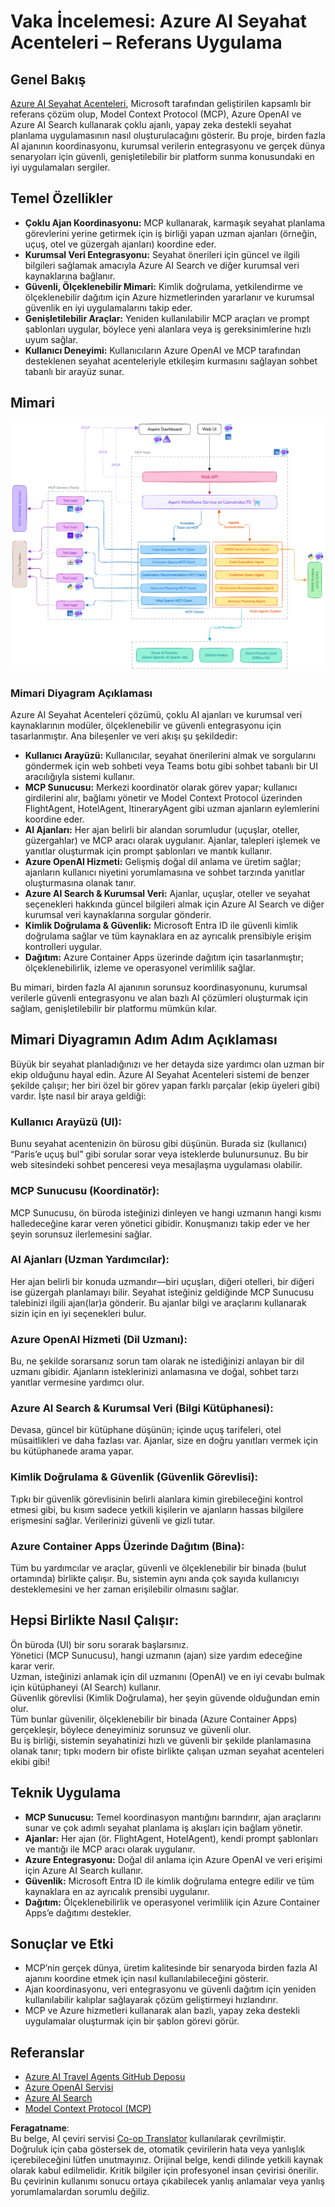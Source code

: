 <!--
CO_OP_TRANSLATOR_METADATA:
{
  "original_hash": "4d3415b9d2bf58bc69be07f945a69e07",
  "translation_date": "2025-06-13T21:47:24+00:00",
  "source_file": "09-CaseStudy/travelagentsample.md",
  "language_code": "tr"
}
-->
# Vaka İncelemesi: Azure AI Seyahat Acenteleri – Referans Uygulama

## Genel Bakış

[Azure AI Seyahat Acenteleri](https://github.com/Azure-Samples/azure-ai-travel-agents), Microsoft tarafından geliştirilen kapsamlı bir referans çözüm olup, Model Context Protocol (MCP), Azure OpenAI ve Azure AI Search kullanarak çoklu ajanlı, yapay zeka destekli seyahat planlama uygulamasının nasıl oluşturulacağını gösterir. Bu proje, birden fazla AI ajanının koordinasyonu, kurumsal verilerin entegrasyonu ve gerçek dünya senaryoları için güvenli, genişletilebilir bir platform sunma konusundaki en iyi uygulamaları sergiler.

## Temel Özellikler
- **Çoklu Ajan Koordinasyonu:** MCP kullanarak, karmaşık seyahat planlama görevlerini yerine getirmek için iş birliği yapan uzman ajanları (örneğin, uçuş, otel ve güzergah ajanları) koordine eder.
- **Kurumsal Veri Entegrasyonu:** Seyahat önerileri için güncel ve ilgili bilgileri sağlamak amacıyla Azure AI Search ve diğer kurumsal veri kaynaklarına bağlanır.
- **Güvenli, Ölçeklenebilir Mimari:** Kimlik doğrulama, yetkilendirme ve ölçeklenebilir dağıtım için Azure hizmetlerinden yararlanır ve kurumsal güvenlik en iyi uygulamalarını takip eder.
- **Genişletilebilir Araçlar:** Yeniden kullanılabilir MCP araçları ve prompt şablonları uygular, böylece yeni alanlara veya iş gereksinimlerine hızlı uyum sağlar.
- **Kullanıcı Deneyimi:** Kullanıcıların Azure OpenAI ve MCP tarafından desteklenen seyahat acenteleriyle etkileşim kurmasını sağlayan sohbet tabanlı bir arayüz sunar.

## Mimari
![Architecture](https://raw.githubusercontent.com/Azure-Samples/azure-ai-travel-agents/main/docs/ai-travel-agents-architecture-diagram.png)

### Mimari Diyagram Açıklaması

Azure AI Seyahat Acenteleri çözümü, çoklu AI ajanları ve kurumsal veri kaynaklarının modüler, ölçeklenebilir ve güvenli entegrasyonu için tasarlanmıştır. Ana bileşenler ve veri akışı şu şekildedir:

- **Kullanıcı Arayüzü:** Kullanıcılar, seyahat önerilerini almak ve sorgularını göndermek için web sohbeti veya Teams botu gibi sohbet tabanlı bir UI aracılığıyla sistemi kullanır.
- **MCP Sunucusu:** Merkezi koordinatör olarak görev yapar; kullanıcı girdilerini alır, bağlamı yönetir ve Model Context Protocol üzerinden FlightAgent, HotelAgent, ItineraryAgent gibi uzman ajanların eylemlerini koordine eder.
- **AI Ajanları:** Her ajan belirli bir alandan sorumludur (uçuşlar, oteller, güzergahlar) ve MCP aracı olarak uygulanır. Ajanlar, talepleri işlemek ve yanıtlar oluşturmak için prompt şablonları ve mantık kullanır.
- **Azure OpenAI Hizmeti:** Gelişmiş doğal dil anlama ve üretim sağlar; ajanların kullanıcı niyetini yorumlamasına ve sohbet tarzında yanıtlar oluşturmasına olanak tanır.
- **Azure AI Search & Kurumsal Veri:** Ajanlar, uçuşlar, oteller ve seyahat seçenekleri hakkında güncel bilgileri almak için Azure AI Search ve diğer kurumsal veri kaynaklarına sorgular gönderir.
- **Kimlik Doğrulama & Güvenlik:** Microsoft Entra ID ile güvenli kimlik doğrulama sağlar ve tüm kaynaklara en az ayrıcalık prensibiyle erişim kontrolleri uygular.
- **Dağıtım:** Azure Container Apps üzerinde dağıtım için tasarlanmıştır; ölçeklenebilirlik, izleme ve operasyonel verimlilik sağlar.

Bu mimari, birden fazla AI ajanının sorunsuz koordinasyonunu, kurumsal verilerle güvenli entegrasyonu ve alan bazlı AI çözümleri oluşturmak için sağlam, genişletilebilir bir platformu mümkün kılar.

## Mimari Diyagramın Adım Adım Açıklaması
Büyük bir seyahat planladığınızı ve her detayda size yardımcı olan uzman bir ekip olduğunu hayal edin. Azure AI Seyahat Acenteleri sistemi de benzer şekilde çalışır; her biri özel bir görev yapan farklı parçalar (ekip üyeleri gibi) vardır. İşte nasıl bir araya geldiği:

### Kullanıcı Arayüzü (UI):
Bunu seyahat acentenizin ön bürosu gibi düşünün. Burada siz (kullanıcı) “Paris’e uçuş bul” gibi sorular sorar veya isteklerde bulunursunuz. Bu bir web sitesindeki sohbet penceresi veya mesajlaşma uygulaması olabilir.

### MCP Sunucusu (Koordinatör):
MCP Sunucusu, ön büroda isteğinizi dinleyen ve hangi uzmanın hangi kısmı halledeceğine karar veren yönetici gibidir. Konuşmanızı takip eder ve her şeyin sorunsuz ilerlemesini sağlar.

### AI Ajanları (Uzman Yardımcılar):
Her ajan belirli bir konuda uzmandır—biri uçuşları, diğeri otelleri, bir diğeri ise güzergah planlamayı bilir. Seyahat isteğiniz geldiğinde MCP Sunucusu talebinizi ilgili ajan(lar)a gönderir. Bu ajanlar bilgi ve araçlarını kullanarak sizin için en iyi seçenekleri bulur.

### Azure OpenAI Hizmeti (Dil Uzmanı):
Bu, ne şekilde sorarsanız sorun tam olarak ne istediğinizi anlayan bir dil uzmanı gibidir. Ajanların isteklerinizi anlamasına ve doğal, sohbet tarzı yanıtlar vermesine yardımcı olur.

### Azure AI Search & Kurumsal Veri (Bilgi Kütüphanesi):
Devasa, güncel bir kütüphane düşünün; içinde uçuş tarifeleri, otel müsaitlikleri ve daha fazlası var. Ajanlar, size en doğru yanıtları vermek için bu kütüphanede arama yapar.

### Kimlik Doğrulama & Güvenlik (Güvenlik Görevlisi):
Tıpkı bir güvenlik görevlisinin belirli alanlara kimin girebileceğini kontrol etmesi gibi, bu kısım sadece yetkili kişilerin ve ajanların hassas bilgilere erişmesini sağlar. Verilerinizi güvenli ve gizli tutar.

### Azure Container Apps Üzerinde Dağıtım (Bina):
Tüm bu yardımcılar ve araçlar, güvenli ve ölçeklenebilir bir binada (bulut ortamında) birlikte çalışır. Bu, sistemin aynı anda çok sayıda kullanıcıyı desteklemesini ve her zaman erişilebilir olmasını sağlar.

## Hepsi Birlikte Nasıl Çalışır:

Ön büroda (UI) bir soru sorarak başlarsınız.  
Yönetici (MCP Sunucusu), hangi uzmanın (ajan) size yardım edeceğine karar verir.  
Uzman, isteğinizi anlamak için dil uzmanını (OpenAI) ve en iyi cevabı bulmak için kütüphaneyi (AI Search) kullanır.  
Güvenlik görevlisi (Kimlik Doğrulama), her şeyin güvende olduğundan emin olur.  
Tüm bunlar güvenilir, ölçeklenebilir bir binada (Azure Container Apps) gerçekleşir, böylece deneyiminiz sorunsuz ve güvenli olur.  
Bu iş birliği, sistemin seyahatinizi hızlı ve güvenli bir şekilde planlamasına olanak tanır; tıpkı modern bir ofiste birlikte çalışan uzman seyahat acenteleri ekibi gibi!

## Teknik Uygulama
- **MCP Sunucusu:** Temel koordinasyon mantığını barındırır, ajan araçlarını sunar ve çok adımlı seyahat planlama iş akışları için bağlam yönetir.
- **Ajanlar:** Her ajan (ör. FlightAgent, HotelAgent), kendi prompt şablonları ve mantığı ile MCP aracı olarak uygulanır.
- **Azure Entegrasyonu:** Doğal dil anlama için Azure OpenAI ve veri erişimi için Azure AI Search kullanır.
- **Güvenlik:** Microsoft Entra ID ile kimlik doğrulama entegre edilir ve tüm kaynaklara en az ayrıcalık prensibi uygulanır.
- **Dağıtım:** Ölçeklenebilirlik ve operasyonel verimlilik için Azure Container Apps’e dağıtımı destekler.

## Sonuçlar ve Etki
- MCP’nin gerçek dünya, üretim kalitesinde bir senaryoda birden fazla AI ajanını koordine etmek için nasıl kullanılabileceğini gösterir.
- Ajan koordinasyonu, veri entegrasyonu ve güvenli dağıtım için yeniden kullanılabilir kalıplar sağlayarak çözüm geliştirmeyi hızlandırır.
- MCP ve Azure hizmetleri kullanarak alan bazlı, yapay zeka destekli uygulamalar oluşturmak için bir şablon görevi görür.

## Referanslar
- [Azure AI Travel Agents GitHub Deposu](https://github.com/Azure-Samples/azure-ai-travel-agents)
- [Azure OpenAI Servisi](https://azure.microsoft.com/en-us/products/ai-services/openai-service/)
- [Azure AI Search](https://azure.microsoft.com/en-us/products/ai-services/ai-search/)
- [Model Context Protocol (MCP)](https://modelcontextprotocol.io/)

**Feragatname**:  
Bu belge, AI çeviri servisi [Co-op Translator](https://github.com/Azure/co-op-translator) kullanılarak çevrilmiştir. Doğruluk için çaba göstersek de, otomatik çevirilerin hata veya yanlışlık içerebileceğini lütfen unutmayınız. Orijinal belge, kendi dilinde yetkili kaynak olarak kabul edilmelidir. Kritik bilgiler için profesyonel insan çevirisi önerilir. Bu çevirinin kullanımı sonucu ortaya çıkabilecek yanlış anlamalar veya yanlış yorumlamalardan sorumlu değiliz.